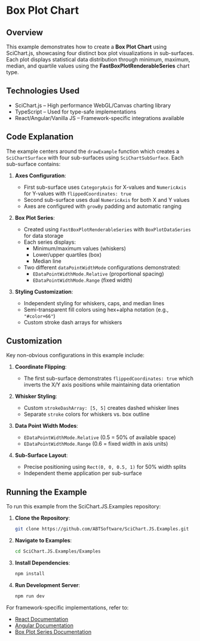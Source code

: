 # Box Plot Chart

## Overview

This example demonstrates how to create a **Box Plot Chart** using SciChart.js, showcasing four distinct box plot visualizations in sub-surfaces. Each plot displays statistical data distribution through minimum, maximum, median, and quartile values using the **FastBoxPlotRenderableSeries** chart type.

## Technologies Used

-   SciChart.js – High performance WebGL/Canvas charting library
-   TypeScript – Used for type-safe implementations
-   React/Angular/Vanilla JS – Framework-specific integrations available

## Code Explanation

The example centers around the `drawExample` function which creates a `SciChartSurface` with four sub-surfaces using `SciChartSubSurface`. Each sub-surface contains:

1. **Axes Configuration**:

    - First sub-surface uses `CategoryAxis` for X-values and `NumericAxis` for Y-values with `flippedCoordinates: true`
    - Second sub-surface uses dual `NumericAxis` for both X and Y values
    - Axes are configured with `growBy` padding and automatic ranging

2. **Box Plot Series**:

    - Created using `FastBoxPlotRenderableSeries` with `BoxPlotDataSeries` for data storage
    - Each series displays:
        - Minimum/maximum values (whiskers)
        - Lower/upper quartiles (box)
        - Median line
    - Two different `dataPointWidthMode` configurations demonstrated:
        - `EDataPointWidthMode.Relative` (proportional spacing)
        - `EDataPointWidthMode.Range` (fixed width)

3. **Styling Customization**:
    - Independent styling for whiskers, caps, and median lines
    - Semi-transparent fill colors using hex+alpha notation (e.g., `"#color+66"`)
    - Custom stroke dash arrays for whiskers

## Customization

Key non-obvious configurations in this example include:

1. **Coordinate Flipping**:

    - The first sub-surface demonstrates `flippedCoordinates: true` which inverts the X/Y axis positions while maintaining data orientation

2. **Whisker Styling**:

    - Custom `strokeDashArray: [5, 5]` creates dashed whisker lines
    - Separate `stroke` colors for whiskers vs. box outline

3. **Data Point Width Modes**:

    - `EDataPointWidthMode.Relative` (0.5 = 50% of available space)
    - `EDataPointWidthMode.Range` (0.6 = fixed width in axis units)

4. **Sub-Surface Layout**:
    - Precise positioning using `Rect(0, 0, 0.5, 1)` for 50% width splits
    - Independent theme application per sub-surface

## Running the Example

To run this example from the SciChart.JS.Examples repository:

1. **Clone the Repository**:

    ```bash
    git clone https://github.com/ABTSoftware/SciChart.JS.Examples.git
    ```

2. **Navigate to Examples**:

    ```bash
    cd SciChart.JS.Examples/Examples
    ```

3. **Install Dependencies**:

    ```bash
    npm install
    ```

4. **Run Development Server**:
    ```bash
    npm run dev
    ```

For framework-specific implementations, refer to:

-   [React Documentation](https://www.scichart.com/documentation/js/current/TutorialReusableReactComponent.html)
-   [Angular Documentation](https://www.npmjs.com/package/scichart-angular)
-   [Box Plot Series Documentation](https://www.scichart.com/documentation/js/current/The%20Box%20Plot%20Series%20Type.html)
